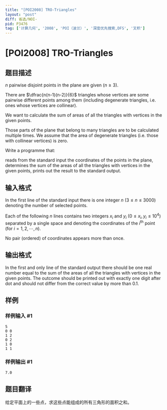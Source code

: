 ```yaml
---
title: "[POI2008] TRO-Triangles"
layout: "post"
diff: 省选/NOI-
pid: P3476
tag: ['计算几何', '2008', 'POI（波兰）', '深度优先搜索,DFS', '叉积']
---
```

# [POI2008] TRO-Triangles
## 题目描述

$n$ pairwise disjoint points in the plane are given ($n\ge 3$).

There are $\dfrac{n(n-1)(n-2)}{6}$ triangles whose    vertices are some pairwise different points among them    (including degenerate triangles, i.e. ones whose vertices are collinear).

We want to calculate the sum of areas of all the triangles with vertices    in the given points.

Those parts of the plane that belong to many triangles are to be calculated    multiple times. We assume that the area of degenerate triangles (i.e. those    with collinear vertices) is zero.

<Task>

Write a programme that:

reads from the standard input the coordinates of the points in the plane,                 determines the sum of the areas of all the triangles with vertices in       the given points,                  prints out the result to the standard output.



## 输入格式

In the first line of the standard input there is one integer $n$ ($3\le n\le 3000$) denoting the number of selected points.

Each of the following $n$ lines contains two integers $x_i$ and $y_i$ ($0\le x_i,y_i\le 10^4$) separated by a single space and denoting   the coordinates of the $i^\mathrm{th}$ point (for $i=1,2,\cdots,n$).

No pair (ordered) of coordinates appears more than once.

## 输出格式

In the first and only line of the standard output there should be one   real number equal to the sum of the areas of all the triangles with   vertices in the given points. The outcome should be printed out with   exactly one digit after dot and should not differ from the correct value   by more than $0.1$.

## 样例

### 样例输入 #1
```
5
0 0
1 2
0 2
1 0
1 1

```
### 样例输出 #1
```
7.0

```
## 题目翻译

给定平面上的一些点，求这些点能组成的所有三角形的面积之和。
